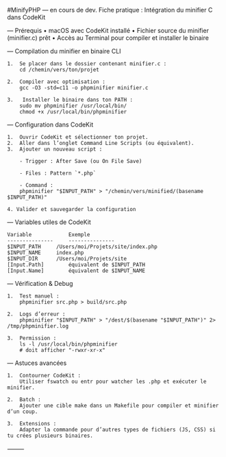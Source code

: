 #MinifyPHP — en cours de dev.
Fiche pratique : Intégration du minifier C dans CodeKit

— Prérequis
	•	macOS avec CodeKit installé
	•	Fichier source du minifier (minifier.c) prêt
	•	Accès au Terminal pour compiler et installer le binaire


— Compilation du minifier en binaire CLI

	1.	Se placer dans le dossier contenant minifier.c :
		cd /chemin/vers/ton/projet

	2.	Compiler avec optimisation :
		gcc -O3 -std=c11 -o phpminifier minifier.c
	
	3.	 Installer le binaire dans ton PATH :
		sudo mv phpminifier /usr/local/bin/
		chmod +x /usr/local/bin/phpminifier


— Configuration dans CodeKit


	1.	Ouvrir CodeKit et sélectionner ton projet.
	2.	Aller dans l’onglet Command Line Scripts (ou équivalent).
	3.	Ajouter un nouveau script :
	
		- Trigger : After Save (ou On File Save)
   	
   		- Files : Pattern `*.php`
  
   		- Command :
   		phpminifier "$INPUT_PATH" > "/chemin/vers/minified/(basename $INPUT_PATH)"

	4. Valider et sauvegarder la configuration



— Variables utiles de CodeKit

	Variable			Exemple
	---------------		---------------
	$INPUT_PATH		/Users/moi/Projets/site/index.php
	$INPUT_NAME		index.php
	$INPUT_DIR		/Users/moi/Projets/site
	[Input.Path]		équivalent de $INPUT_PATH
	[Input.Name]		équivalent de $INPUT_NAME



— Vérification & Debug

	1.	Test manuel :
		phpminifier src.php > build/src.php

	2.	Logs d’erreur :
		phpminifier "$INPUT_PATH" > "/dest/$(basename "$INPUT_PATH")" 2> /tmp/phpminifier.log
	
	3.	Permission :
		ls -l /usr/local/bin/phpminifier
		# doit afficher "-rwxr-xr-x"



— Astuces avancées

	1.	Contourner CodeKit :
		Utiliser fswatch ou entr pour watcher les .php et exécuter le minifier.
	
	2.	Batch : 
		Ajouter une cible make dans un Makefile pour compiler et minifier d’un coup.
	
	3.	Extensions :
		Adapter la commande pour d’autres types de fichiers (JS, CSS) si tu crées plusieurs binaires.

⸻
